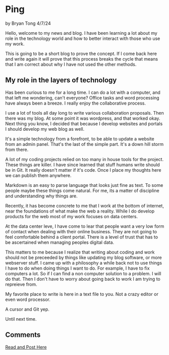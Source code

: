 # Ping
by Bryan Tong 4/7/24

Hello, welcome to my news and blog. I have been learning a lot about my role in
the technology world and how to better interact with those who use my work.

This is going to be a short blog to prove the concept. If I come back here and
write again it will prove that this process breaks the cycle that means that I
am correct about why I have not used the other methods.

## My role in the layers of technology

Has been curious to me for a long time. I can do a lot with a computer, and that
left me wondering, can't everyone? Office tasks and word processing have always
been a breeze. I really enjoy the collaborative process.

I use a lot of tools all day long to write various collaboration proposals.
Then there was my blog. At some point it was wordpress, and that worked okay.
Next thing you know, I decided that because I develop websites and portals I
should develop my web blog as well.

It's a simple technology from a forefront, to be able to update a website from
an admin panel. That's the last of the simple part. It's a down hill storm
from there.

A lot of my coding projects relied on too many in house tools for the project.
These things are killer. I have since learned that stuff humans write should
be in Git. It really doesn't matter if it's code. Once I place my thoughts here
we can publish them anywhere.

Markdown is an easy to parse language that looks just fine as text. To some people
maybe these things come natural. For me, its a matter of discipline and understanding
why things are.

Recently, it has become concrete to me that I work at the bottom of internet, near the
foundations of what make the web a reality. While I do develop products for the web
most of my work focuses on data centers.

At the data center leve, I have come to lear that people want a very low form of contact
when dealing with their online business. They are not going to feel comfortable behind
a client portal. There is a level of trust that has to be ascertained when managing
peoples digital data.

This matters to me because I realize that writing about coding and work should not be
preceeded by things like updating my blog software, or more webserver stuff. I came
up with a philosophy a while back not to use things I have to do when doing things I
want to do. For example, I have to fix computers a lot. So if I can find a non computer
solution to a problem. I will do that. Then I don't have to worry about going back
to work I am trying to repreieve from.

My favorite place to write is here in a text file to you. Not a crazy editor or even
word processor.

A cursor and Git yep.

Until next time.

## Comments

[Read and Post Here](https://github.com/nullivex/bryan/issues/1)

